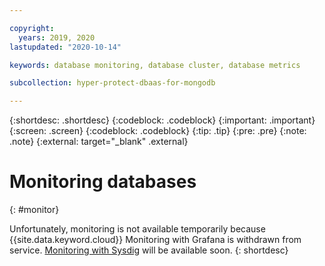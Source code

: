 ```yaml
---

copyright:
  years: 2019, 2020
lastupdated: "2020-10-14"

keywords: database monitoring, database cluster, database metrics

subcollection: hyper-protect-dbaas-for-mongodb

---
```


{:shortdesc: .shortdesc}
{:codeblock: .codeblock}
{:important: .important}
{:screen: .screen}
{:codeblock: .codeblock}
{:tip: .tip}
{:pre: .pre}
{:note: .note}
{:external: target="_blank" .external}

# Monitoring databases
{: #monitor}

Unfortunately, monitoring is not available temporarily because {{site.data.keyword.cloud}} Monitoring with Grafana is withdrawn from service. [Monitoring with Sysdig](/docs/Monitoring-with-Sysdig?topic=Monitoring-with-Sysdig-getting-started) will be available soon.
{: shortdesc}

